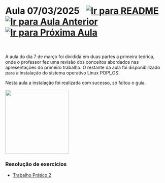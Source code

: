 # Aula 07/03/2025 &nbsp; [![Ir para README](https://img.shields.io/badge/Indice-Verde?style=for-the-badge)](../README.md#indice) &nbsp; [![Ir para Aula Anterior](https://img.shields.io/badge/Anterior-Aula%202-007ACC?style=for-the-badge)](../aulas/28-02-2025.md) [![Ir para Próxima Aula](https://img.shields.io/badge/Próxima-Aula%204-007ACC?style=for-the-badge)](../aulas/14-03-2025.md)

<br>

<p>

A aula do dia 7 de março foi dividida em duas partes a primeira teórica, onde o professor fez uma revisão dos conceitos abordados nas apresentações do primeiro trabalho. O restante da aula foi disponibilizado para a instalação do sistema operativo Linux POP!_OS.

</p>


<p>


Nesta aula a instalação foi realizada com sucesso, só faltou o guia.

</p>


<img src="https://github.com/user-attachments/assets/8d7727ff-d9b1-49dd-af42-141656482314" width="200">


### Resolução de exercícios

- [Trabalho Prático 2](../fichas/trabalho_pratico_2.pdf)
